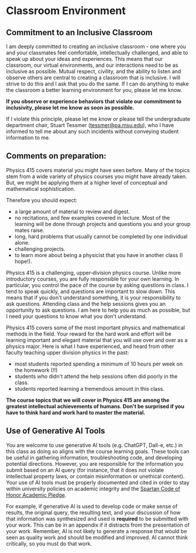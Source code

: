 # Classroom Environment

## Commitment to an Inclusive Classroom

I am deeply committed to creating an inclusive classroom - one where you and your classmates
feel comfortable, intellectually challenged, and able to speak up about your ideas
and experiences. This means that our classroom, our virtual environments, and our interactions
need to be as inclusive as possible. Mutual respect, civility, and the ability to listen
and observe others are central to creating a classroom that is inclusive. I will strive to
do this and I ask that you do the same. If I can do anything to make the classroom a better
learning environment for you, please let me know.

**If you observe or experience behaviors that violate our commitment to inclusivity,
please let me know as soon as possible.**

If I violate this principle, please let me know or please tell the undergraduate department chair, Stuart Tessmer ([tessmer@pa.msu.edu](mailto:tessmer@pa.msu.edu)), who I have informed to tell me about any such incidents without conveying student information to me.

## Comments on preparation:

Physics 415 covers material you might have seen before. Many of the topics
stem from a wide variety of physics courses you might have already taken. But, we might be applying them at a higher level of conceptual and mathematical sophistication.

Therefore you should expect:

-   a large amount of material to review and digest.
-   no recitations, and few examples covered in lecture. Most of the learning will be done through projects and questions you and your group mates raise.
-   long, hard problems that usually cannot be completed by one individual alone.
-   challenging projects.
-   to learn more about being a physicist that you have in another class (I hope!).

Physics 415 is a challenging, upper‐division physics course. Unlike more introductory courses, you are fully responsible for your own learning. In particular, you control the pace of the course by asking questions in class. I tend to speak quickly, and questions are important to slow down. This means that if you don't understand something, it is your responsibility to ask questions. Attending class and the help sessions gives you an opportunity to ask questions. I am here to help you as much as possible, but I need your questions to know what you don't understand.

Physics 415 covers some of the most important physics and mathematical methods in the field. Your reward for the hard work and effort will be learning important and elegant material that you will use over and over as a physics major. Here is what I have experienced, and heard from
other faculty teaching upper division physics in the past:

- most students reported spending a minimum of 10 hours per week on the
homework (!!)
- students who didn't attend the help sessions
often did poorly in the class.
- students reported learning a tremendous amount in this class.

**The course topics that we will cover in Physics 415 are among the
greatest intellectual achievements of humans. Don't be surprised if you
have to think hard and work hard to master the material.**

## Use of Generative AI Tools

You are welcome to use generative AI tools (e.g. ChatGPT, Dall-e, etc.) in this class as doing so aligns with the course learning goals. These tools can be useful in gathering information, troubleshooting code, and developing potential directions. However, you are responsible for the information you submit based on an AI query (for instance, that it does not violate intellectual property laws, or contain misinformation or unethical content). Your use of AI tools must be properly documented and cited in order to stay within university policies on academic integrity and the [Spartan Code of Honor Academic Pledge](https://spartanexperiences.msu.edu/about/handbook/spartan-code-of-honor-academic-pledge/index.html). 

For example, if generative AI is used to develop code or make sense of results, the original query, the resulting text, and your discussion of how that information was synthesized and used is **required** to be submitted with your work. This can be in an appendix if it distracts from the presentation of your work. Remember, AI is not likely to generate a response that would be seen as quality work and should be modified and improved. AI cannot think critically, so you must do that work.
